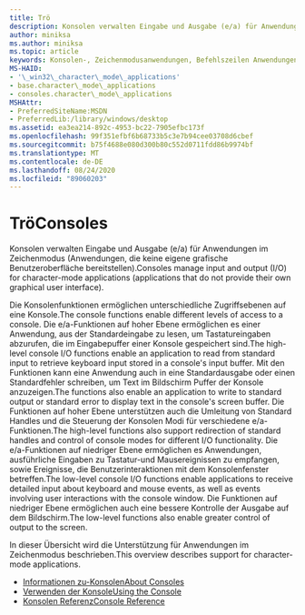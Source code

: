 ```yaml
---
title: Trö
description: Konsolen verwalten Eingabe und Ausgabe (e/a) für Anwendungen im Zeichenmodus (Anwendungen, die keine eigene grafische Benutzeroberfläche bereitstellen).
author: miniksa
ms.author: miniksa
ms.topic: article
keywords: Konsolen-, Zeichenmodusanwendungen, Befehlszeilen Anwendungen, Terminalanwendungen, Konsolen-API
MS-HAID:
- '\_win32\_character\_mode\_applications'
- base.character\_mode\_applications
- consoles.character\_mode\_applications
MSHAttr:
- PreferredSiteName:MSDN
- PreferredLib:/library/windows/desktop
ms.assetid: ea3ea214-892c-4953-bc22-7905efbc173f
ms.openlocfilehash: 99f351efbf6b68733b5c3e7b94cee03708d6cbef
ms.sourcegitcommit: b75f4688e080d300b80c552d0711fdd86b9974bf
ms.translationtype: MT
ms.contentlocale: de-DE
ms.lasthandoff: 08/24/2020
ms.locfileid: "89060203"
---
```

# <a name="consoles"></a><span data-ttu-id="ffc6f-104">Trö</span><span class="sxs-lookup"><span data-stu-id="ffc6f-104">Consoles</span></span>


<span data-ttu-id="ffc6f-105">Konsolen verwalten Eingabe und Ausgabe (e/a) für Anwendungen im Zeichenmodus (Anwendungen, die keine eigene grafische Benutzeroberfläche bereitstellen).</span><span class="sxs-lookup"><span data-stu-id="ffc6f-105">Consoles manage input and output (I/O) for character-mode applications (applications that do not provide their own graphical user interface).</span></span>

<span data-ttu-id="ffc6f-106">Die Konsolenfunktionen ermöglichen unterschiedliche Zugriffsebenen auf eine Konsole.</span><span class="sxs-lookup"><span data-stu-id="ffc6f-106">The console functions enable different levels of access to a console.</span></span> <span data-ttu-id="ffc6f-107">Die e/a-Funktionen auf hoher Ebene ermöglichen es einer Anwendung, aus der Standardeingabe zu lesen, um Tastatureingaben abzurufen, die im Eingabepuffer einer Konsole gespeichert sind.</span><span class="sxs-lookup"><span data-stu-id="ffc6f-107">The high-level console I/O functions enable an application to read from standard input to retrieve keyboard input stored in a console's input buffer.</span></span> <span data-ttu-id="ffc6f-108">Mit den Funktionen kann eine Anwendung auch in eine Standardausgabe oder einen Standardfehler schreiben, um Text im Bildschirm Puffer der Konsole anzuzeigen.</span><span class="sxs-lookup"><span data-stu-id="ffc6f-108">The functions also enable an application to write to standard output or standard error to display text in the console's screen buffer.</span></span> <span data-ttu-id="ffc6f-109">Die Funktionen auf hoher Ebene unterstützen auch die Umleitung von Standard Handles und die Steuerung der Konsolen Modi für verschiedene e/a-Funktionen.</span><span class="sxs-lookup"><span data-stu-id="ffc6f-109">The high-level functions also support redirection of standard handles and control of console modes for different I/O functionality.</span></span> <span data-ttu-id="ffc6f-110">Die e/a-Funktionen auf niedriger Ebene ermöglichen es Anwendungen, ausführliche Eingaben zu Tastatur-und Mausereignissen zu empfangen, sowie Ereignisse, die Benutzerinteraktionen mit dem Konsolenfenster betreffen.</span><span class="sxs-lookup"><span data-stu-id="ffc6f-110">The low-level console I/O functions enable applications to receive detailed input about keyboard and mouse events, as well as events involving user interactions with the console window.</span></span> <span data-ttu-id="ffc6f-111">Die Funktionen auf niedriger Ebene ermöglichen auch eine bessere Kontrolle der Ausgabe auf dem Bildschirm.</span><span class="sxs-lookup"><span data-stu-id="ffc6f-111">The low-level functions also enable greater control of output to the screen.</span></span>

<span data-ttu-id="ffc6f-112">In dieser Übersicht wird die Unterstützung für Anwendungen im Zeichenmodus beschrieben.</span><span class="sxs-lookup"><span data-stu-id="ffc6f-112">This overview describes support for character-mode applications.</span></span>

- [<span data-ttu-id="ffc6f-113">Informationen zu-Konsolen</span><span class="sxs-lookup"><span data-stu-id="ffc6f-113">About Consoles</span></span>](about-character-mode-applications.md)
- [<span data-ttu-id="ffc6f-114">Verwenden der Konsole</span><span class="sxs-lookup"><span data-stu-id="ffc6f-114">Using the Console</span></span>](using-the-console.md)
- [<span data-ttu-id="ffc6f-115">Konsolen Referenz</span><span class="sxs-lookup"><span data-stu-id="ffc6f-115">Console Reference</span></span>](console-reference.md)

 

 




